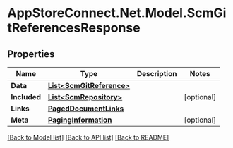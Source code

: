 # AppStoreConnect.Net.Model.ScmGitReferencesResponse

## Properties

Name | Type | Description | Notes
------------ | ------------- | ------------- | -------------
**Data** | [**List&lt;ScmGitReference&gt;**](ScmGitReference.md) |  | 
**Included** | [**List&lt;ScmRepository&gt;**](ScmRepository.md) |  | [optional] 
**Links** | [**PagedDocumentLinks**](PagedDocumentLinks.md) |  | 
**Meta** | [**PagingInformation**](PagingInformation.md) |  | [optional] 

[[Back to Model list]](../README.md#documentation-for-models) [[Back to API list]](../README.md#documentation-for-api-endpoints) [[Back to README]](../README.md)

